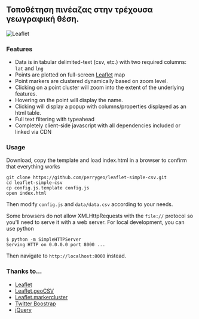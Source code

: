 ## Τοποθέτηση πινέαζας στην τρέχουσα γεωγραφική θέση.

<img src="https://raw.github.com/perrygeo/leaflet-simple-csv/master/img/screenshot1.png" alt="Leaflet" />

### Features
* Data is in tabular delimited-text (csv, etc.) with two required columns: `lat` and `lng`
* Points are plotted on full-screen [Leaflet](https://github.com/Leaflet/Leaflet) map
* Point markers are clustered dynamically based on zoom level.
* Clicking on a point cluster will zoom into the extent of the underlying features.
* Hovering on the point will display the name. 
* Clicking will display a popup with columns/properties displayed as an html table.
* Full text filtering with typeahead
* Completely client-side javascript with all dependencies included or linked via CDN

###
### Usage
Download, copy the template and load index.html in a browser to confirm that everything works

```
git clone https://github.com/perrygeo/leaflet-simple-csv.git
cd leaflet-simple-csv
cp config.js.template config.js
open index.html
```

Then modify `config.js` and `data/data.csv` according to your needs.

Some browsers do not allow XMLHttpRequests with the `file://` protocol so you'll need to serve it with a web server. For local development, you can use python

```
$ python -m SimpleHTTPServer
Serving HTTP on 0.0.0.0 port 8000 ...
```
Then navigate to `http://localhost:8000` instead.

### Thanks to...

* [Leaflet](https://github.com/Leaflet/Leaflet)
* [Leaflet.geoCSV](https://github.com/joker-x/Leaflet.geoCSV)
* [Leaflet.markercluster](https://github.com/Leaflet/Leaflet.markercluster)
* [Twitter Boostrap](http://twitter.github.io/bootstrap/)
* [jQuery](http://jquery.com/)

